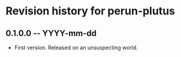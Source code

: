 # Revision history for perun-plutus

## 0.1.0.0 -- YYYY-mm-dd

* First version. Released on an unsuspecting world.
